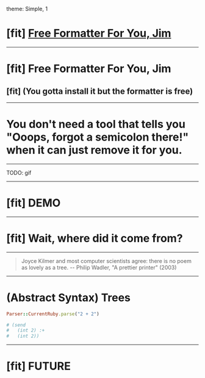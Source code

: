 theme: Simple, 1

# [fit] [Free Formatter For You, Jim](https://www.youtube.com/watch?v=cd4-UnU8lWY)

---

# [fit] Free Formatter For You, Jim

## [fit] \(You gotta install it but the formatter is free\)

---

# You don't need a tool that tells you "Ooops, forgot a semicolon there!" when it can just remove it for you.

---

TODO: gif

---

# [fit] DEMO

---

# [fit] Wait, where did it come from?

---


> Joyce Kilmer and most computer scientists agree: there is no poem as lovely as a tree.
-- Philip Wadler, "A prettier printer" (2003)

---

# (Abstract Syntax) Trees

```ruby
Parser::CurrentRuby.parse("2 + 2")

# (send
#   (int 2) :+
#   (int 2))
```
---

# [fit] FUTURE

